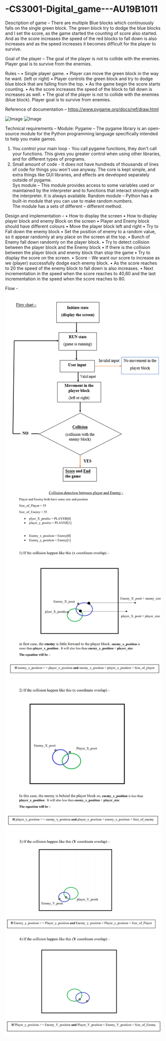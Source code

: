 # -CS3001-Digital_game---AU19B1011
Description of game –
There are multiple Blue blocks which continuously falls on the single green block. The green block try to dodge the blue blocks and I set the score, as the game started the counting of score also started. And as the score increases the speed of the red blocks to fall down is also increases and as the speed increases it becomes difficult for the player to survive. 

Goal of the player – 
The goal of the player is not to collide with the enemies. Player goal is to survive from the  enemies.

Rules – 
•	Single player game.
•	Player can move the green block in the way he want. (left or right)
•	Player controls the green block and try to dodge blue block that are falling from the top.
•	As the game begin the score starts counting.
•	As the score increases the speed of the block to fall down is increases as well.
•	The goal of the player is not to collide with the enemies (blue block). Player goal is to survive from enemies.

Reference of documentation –
https://www.pygame.org/docs/ref/draw.html

![Image](https://github.com/somesh2001/-CS3001-Digital_game---AU19B1011/blob/master/Screenshot%20(892).png)
![Image](https://github.com/somesh2001/-CS3001-Digital_game---AU19B1011/blob/master/github.png)

Technical requirements –
Module:
Pygame – 
The pygame library is an open-source module for the Python programming language specifically intended to help you make games.
1) You control your main loop - You call pygame functions, they don't call your functions.   This gives you greater control when using other libraries, and for different types of programs.      
2) Small amount of code - It does not have hundreds of thousands of lines of code for things you won't use anyway. The core is kept simple, and extra things like GUI libraries, and effects are developed separately outside of pygame.                                     
Sys module –
This module provides access to some variables used or maintained by the interpreter and to functions that interact strongly with the interpreter. It is always available.
Random module –
Python has a built-in module that you can use to make random numbers.                 	  
The module has a sets of different – different method.

Design and implementation – 
•	How to display the screen
•	How to display player block and enemy Block on the screen
•	Player and Enemy block should have different colours
•	Move the player block left and right
•	Try to Fall down the enemy block
•	Set the position of enemy to a random value, so it appear randomly at any place on the screen at the top.
•	Bunch of Enemy fall down randomly on the player block. 
•	Try to detect collision between the player block and the Enemy block
•	If there is the collision between the player block and enemy block than stop the game
•	Try to display the score on the screen.
•	Score - We want our score to increase as we (player) successfully dodge each enemy block.
•	As the score reaches to 20 the speed of the enemy block to fall down is also increases.
•	Next incrementation in the speed when the score reaches to 40,60 and the last incrementation in the speed when the score reaches to 80.

Flow - 
![Image](https://github.com/somesh2001/-CS3001--Digital_game-AU19B1011/blob/master/Flow.png)
![Image](https://github.com/somesh2001/-CS3001--Digital_game-AU19B1011/blob/master/Screenshot%20(913).png)
![Image](https://github.com/somesh2001/-CS3001--Digital_game-AU19B1011/blob/master/Screenshot%20(915).png)
![Image](https://github.com/somesh2001/-CS3001--Digital_game-AU19B1011/blob/master/Screenshot%20(916).png)

